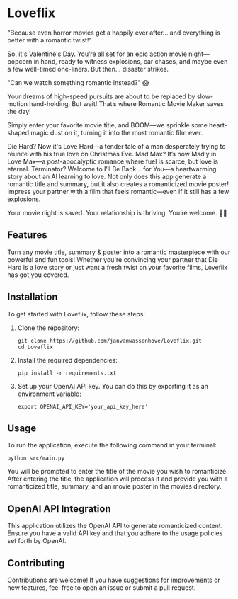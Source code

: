 # Loveflix

"Because even horror movies get a happily ever after... and everything is better with a romantic twist!"

So, it's Valentine's Day. You’re all set for an epic action movie night—popcorn in hand, ready to witness explosions, car chases, and maybe even a few well-timed one-liners. But then... disaster strikes.

"Can we watch something romantic instead?" 😱

Your dreams of high-speed pursuits are about to be replaced by slow-motion hand-holding. But wait! That’s where Romantic Movie Maker saves the day!

Simply enter your favorite movie title, and BOOM—we sprinkle some heart-shaped magic dust on it, turning it into the most romantic film ever.

Die Hard? Now it's Love Hard—a tender tale of a man desperately trying to reunite with his true love on Christmas Eve.
Mad Max? It’s now Madly in Love Max—a post-apocalyptic romance where fuel is scarce, but love is eternal.
Terminator? Welcome to I’ll Be Back… for You—a heartwarming story about an AI learning to love.
Not only does this app generate a romantic title and summary, but it also creates a romanticized movie poster! Impress your partner with a film that feels romantic—even if it still has a few explosions.

Your movie night is saved. Your relationship is thriving. You’re welcome. 🎩💖

## Features

Turn any movie title, summary & poster into a romantic masterpiece with our powerful and fun tools! 
Whether you're convincing your partner that Die Hard is a love story or just want a fresh twist on your favorite films, Loveflix has got you covered.

## Installation

To get started with Loveflix, follow these steps:

1. Clone the repository:
   ```
   git clone https://github.com/janvanwassenhove/Loveflix.git
   cd Loveflix
   ```

2. Install the required dependencies:
   ```
   pip install -r requirements.txt
   ```

3. Set up your OpenAI API key. You can do this by exporting it as an environment variable:
   ```
   export OPENAI_API_KEY='your_api_key_here'
   ```

## Usage

To run the application, execute the following command in your terminal:

```
python src/main.py
```

You will be prompted to enter the title of the movie you wish to romanticize. After entering the title, the application will process it and provide you with a romanticized title, summary, and an movie poster in the movies directory.

## OpenAI API Integration

This application utilizes the OpenAI API to generate romanticized content. Ensure you have a valid API key and that you adhere to the usage policies set forth by OpenAI.

## Contributing

Contributions are welcome! If you have suggestions for improvements or new features, feel free to open an issue or submit a pull request.